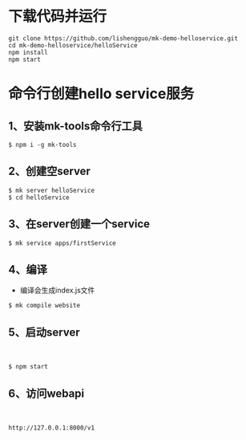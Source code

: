 # 下载代码并运行
```
git clone https://github.com/lishengguo/mk-demo-helloservice.git
cd mk-demo-helloservice/helloService
npm install
npm start
```

# 命令行创建hello service服务
## 1、安装mk-tools命令行工具

```
$ npm i -g mk-tools
```

## 2、创建空server

```
$ mk server helloService
$ cd helloService
```

## 3、在server创建一个service

```
$ mk service apps/firstService
```

## 4、编译
- 编译会生成index.js文件
```
$ mk compile website
```

## 5、启动server
 
```
$ npm start
```

## 6、访问webapi
 
```
http://127.0.0.1:8000/v1
```

